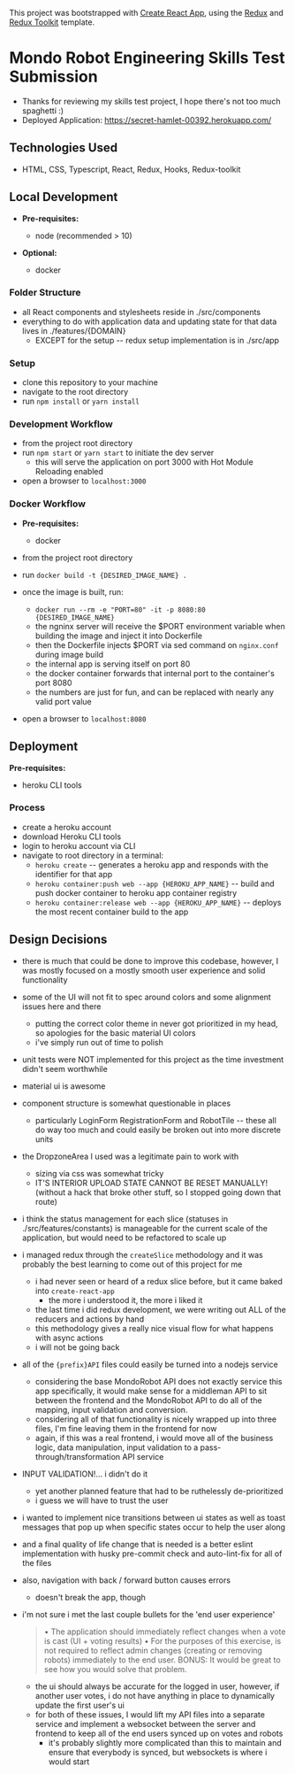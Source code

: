 This project was bootstrapped with [Create React App](https://github.com/facebook/create-react-app), using the [Redux](https://redux.js.org/) and [Redux Toolkit](https://redux-toolkit.js.org/) template.


# Mondo Robot Engineering Skills Test Submission
- Thanks for reviewing my skills test project, I hope there's not too much spaghetti :)
- Deployed Application: https://secret-hamlet-00392.herokuapp.com/

## Technologies Used
- HTML, CSS, Typescript, React, Redux, Hooks, Redux-toolkit


## Local Development
- **Pre-requisites:**
  - node (recommended > 10)

- **Optional:**
  - docker

### Folder Structure
- all React components and stylesheets reside in ./src/components
- everything to do with application data and updating state for that data lives in ./features/{DOMAIN}
  - EXCEPT for the setup -- redux setup implementation is in ./src/app

### Setup
- clone this repository to your machine
- navigate to the root directory
- run `npm install` or `yarn install`

### Development Workflow
- from the project  root directory
- run `npm start` or `yarn start` to initiate the dev server
  - this will serve the application on port 3000 with Hot Module Reloading enabled
- open a browser to `localhost:3000`

### Docker Workflow
- **Pre-requisites:**
  - docker

- from the project  root directory
- run `docker build -t {DESIRED_IMAGE_NAME} .`
- once the image is built, run:
  - `docker run --rm -e "PORT=80" -it -p 8080:80 {DESIRED_IMAGE_NAME}`
  - the ngninx server will receive the $PORT environment variable when building the image and inject it into Dockerfile
  - then the Dockerfile injects $PORT via sed command on `nginx.conf` during image build
  - the internal app is serving itself on port 80
  - the docker container forwards that internal port to the container's port 8080
  - the numbers are just for fun, and can be replaced with nearly any valid port value
- open a browser to `localhost:8080`

## Deployment
**Pre-requisites:**
- heroku CLI tools

### Process
- create a heroku account
- download Heroku CLI tools
- login to heroku account via CLI
- navigate to root directory in a terminal:
  - `heroku create` -- generates a heroku app and responds with the identifier for that app
  - `heroku container:push web --app {HEROKU_APP_NAME}` -- build and push docker container to heroku app container registry
  - `heroku container:release web --app {HEROKU_APP_NAME}` -- deploys the most recent container build to the app

## Design Decisions
- there is much that could be done to improve this codebase, however, I was mostly focused on a mostly smooth user experience and solid functionality
- some of the UI will not fit to spec around colors and some alignment issues here and there
  - putting the correct color theme in never got prioritized in my head, so apologies for the basic material UI colors
  - i've simply run out of time to polish
- unit tests were NOT implemented for this project as the time investment didn't seem worthwhile
- material ui is awesome
- component structure is somewhat questionable in places
  - particularly LoginForm RegistrationForm and RobotTile -- these all do way too much and could easily be broken out into more discrete units
- the DropzoneArea I used was a legitimate pain to work with
  - sizing via css was somewhat tricky
  - IT'S INTERIOR UPLOAD STATE CANNOT BE RESET MANUALLY! (without a hack that broke other stuff, so I stopped going down that route)
- i think the status management for each slice (statuses in ./src/features/constants) is manageable for the current scale of the application, but would need to be refactored to scale up
- i managed redux through the `createSlice` methodology and it was probably the best learning to come out of this project for me
  - i had never seen or heard of a redux slice before, but it came baked into `create-react-app`
    - the more i understood it, the more i liked it
  - the last time i did redux development, we were writing out ALL of the reducers and actions by hand
  - this methodology gives a really nice visual flow for what happens with async actions
  - i will not be going back
- all of the `{prefix}API` files could easily be turned into a nodejs service
  - considering the base MondoRobot API does not exactly service this app specifically, it would make sense for a middleman API to sit between the frontend and the MondoRobot API to do all of the mapping, input validation and conversion.
  - considering all of that functionality is nicely wrapped up into three files, I'm fine leaving them in the frontend for now
  - again, if this was a real frontend, i would move all of the business logic, data manipulation, input validation to a pass-through/transformation API service
- INPUT VALIDATION!... i didn't do it
  - yet another planned feature that had to be ruthelessly de-prioritized
  - i guess we will have to trust the user
- i wanted to implement nice transitions between ui states as well as toast messages that pop up when specific states occur to help the user along
- and a final quality of life change that is needed is a better eslint implementation with husky pre-commit check and auto-lint-fix for all of the files
- also, navigation with back / forward button causes errors
  - doesn't break the app, though

- i'm not sure i met the last couple bullets for the 'end user experience'
  > • The application should immediately reflect changes when a vote is cast (UI + voting results)
  > • For the purposes of this exercise, is not required to reflect admin changes (creating or removing robots) immediately to the end user. BONUS: It would be great to see how you would solve that problem.
  - the ui should always be accurate for the logged in user, however, if another user votes, i do not have anything in place to dynamically update the first user's ui
  - for both of these issues, I would lift my API files into a separate service and implement a websocket between the server and frontend to keep all of the end users synced up on votes and robots
    - it's probably slightly more complicated than this to maintain and ensure that everybody is synced, but websockets is where i would start
